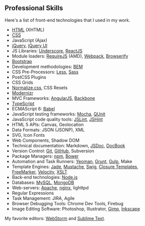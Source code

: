 ## Professional Skills

Here's a list of front-end technologies that I used in my work.

 * [HTML](https://www.w3.org/MarkUp/) (XHTML)
 * [CSS](https://www.w3.org/Style/CSS/)
 * JavaScript (Ajax)
 * [jQuery](https://jquery.com/), [jQuery UI](https://jqueryui.com/)
 * JS Libraries: [Underscore](http://underscorejs.org/), [ReactJS](https://facebook.github.io/react/)
 * Module loaders: [RequireJS](http://requirejs.org/) (AMD), [Webpack](https://webpack.github.io/), [Browserify](http://browserify.org/)
 * [Bootstrap](http://getbootstrap.com/)
 * Development methodologies: [BEM](https://en.bem.info/)
 * CSS Pre-Processors: [Less](http://lesscss.org/), [Sass](http://sass-lang.com/)
 * PostCSS Plugins
 * CSS Grids
 * [Normalize.css](https://necolas.github.io/normalize.css/), CSS Resets
 * [Modernizr](https://modernizr.com/)
 * MVC Frameworks: [AngularJS](https://angularjs.org/), [Backbone](http://backbonejs.org/)
 * [TypeScript](http://www.typescriptlang.org/)
 * ECMAScript 6: [Babel](https://babeljs.io/)
 * JavaScript testing frameworks: [Mocha](https://mochajs.org/), [QUnit](https://qunitjs.com/)
 * JavaScript code quality tools: [JSLint](http://www.jslint.com/), [JSHint](http://jshint.com/)
 * HTML 5 APIs: Canvas, Geolocation
 * Data Formats: JSON (JSONP), XML
 * SVG, Icon Fonts
 * Web Components, Shadow DOM
 * Technical documentation: Markdown, [JSDoc](http://usejsdoc.org/), [DocBook](http://www.docbook.org/)
 * Version Control: [Git](https://git-scm.com/), [GitHub](https://github.com/), Subversion
 * Package Managers: [npm](https://www.npmjs.com/), [Bower](http://bower.io/)
 * Automation and Task Runners: [Yeoman](http://yeoman.io/), [Grunt](http://gruntjs.com/), [Gulp](http://gulpjs.com/), Make
 * Template Engines: [Jade](http://jade-lang.com/), [Mustache](https://mustache.github.io/), [Swig](http://paularmstrong.github.io/swig/), [Closure Templates](https://developers.google.com/closure/templates/), [FreeMarker](http://freemarker.incubator.apache.org/), [Velocity](http://velocity.apache.org/), [XSLT](https://www.w3.org/TR/xslt)
 * Back-end technologies: [Node.js](https://nodejs.org/en/)
 * Databases: [MySQL](https://www.mysql.com/), [MongoDB](https://www.mongodb.org/)
 * Web-servers: [Apache](http://httpd.apache.org/), [nginx](http://nginx.org/en/), lighttpd
 * Regular Expressions
 * Task Management: JIRA, Agile
 * Browser Debugging Tools: Chrome Dev Tools, Firebug
 * Image Editing Software: Photoshop, Illustrator, [Gimp](https://www.gimp.org/), [Inkscape](https://inkscape.org/en/)

My favorite editors: [WebStorm](https://www.jetbrains.com/webstorm/) and [Sublime Text](http://www.sublimetext.com/).